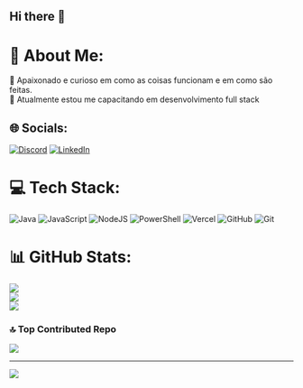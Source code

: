 ## Hi there 👋

# 💫 About Me:
🔭 Apaixonado e curioso em como as coisas funcionam e em como são feitas.<br>🌱 Atualmente estou me capacitando em desenvolvimento full stack<br>


## 🌐 Socials:
[![Discord](https://img.shields.io/badge/Discord-%237289DA.svg?logo=discord&logoColor=white)](https://discord.gg/jeffsongarreto) [![LinkedIn](https://img.shields.io/badge/LinkedIn-%230077B5.svg?logo=linkedin&logoColor=white)](https://linkedin.com/in/jeffsongarreto) 

# 💻 Tech Stack:
![Java](https://img.shields.io/badge/java-%23ED8B00.svg?style=for-the-badge&logo=openjdk&logoColor=white) ![JavaScript](https://img.shields.io/badge/javascript-%23323330.svg?style=for-the-badge&logo=javascript&logoColor=%23F7DF1E) ![NodeJS](https://img.shields.io/badge/node.js-6DA55F?style=for-the-badge&logo=node.js&logoColor=white) ![PowerShell](https://img.shields.io/badge/PowerShell-%235391FE.svg?style=for-the-badge&logo=powershell&logoColor=white) ![Vercel](https://img.shields.io/badge/vercel-%23000000.svg?style=for-the-badge&logo=vercel&logoColor=white) ![GitHub](https://img.shields.io/badge/github-%23121011.svg?style=for-the-badge&logo=github&logoColor=white) ![Git](https://img.shields.io/badge/git-%23F05033.svg?style=for-the-badge&logo=git&logoColor=white)
# 📊 GitHub Stats:
![](https://github-readme-stats.vercel.app/api?username=garreto9&theme=dark&hide_border=false&include_all_commits=false&count_private=true)<br/>
![](https://github-readme-streak-stats.herokuapp.com/?user=garreto9&theme=dark&hide_border=false)<br/>
![](https://github-readme-stats.vercel.app/api/top-langs/?username=garreto9&theme=dark&hide_border=false&include_all_commits=false&count_private=true&layout=compact)

### 🔝 Top Contributed Repo
![](https://github-contributor-stats.vercel.app/api?username=garreto9&limit=5&theme=github_dark_dimmed&combine_all_yearly_contributions=true)

---
[![](https://visitcount.itsvg.in/api?id=garreto9&icon=5&color=0)](https://visitcount.itsvg.in)

 
